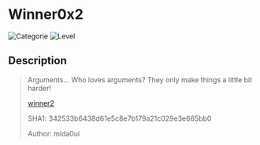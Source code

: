 # Winner0x2
![Categorie](https://img.shields.io/badge/Category-Binary%20Exploitation-red?style=for-the-badge) ![Level](https://img.shields.io/badge/Difficulty-Easy-green?style=for-the-badge)

## Description
> Arguments... Who loves arguments? They only make things a little bit harder!
>
> [winner2](./winner2)
>
> SHA1: 342533b6438d61e5c8e7b179a21c029e3e665bb0
>
> Author: mida0ui